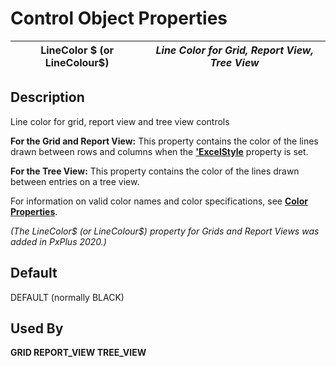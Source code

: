 # Control Object Properties

**LineColor $ (or LineColour$)** |  **_Line Color for Grid, Report View, Tree View_**  
---|---  
  
## Description

Line color for grid, report view and tree view controls

**For the Grid and Report View:** This property contains the color of the lines drawn between rows and columns when the **['ExcelStyle](excelstyle.md)** property is set.

**For the Tree View:** This property contains the color of the lines drawn between entries on a tree view.

For information on valid color names and color specifications, see [**Color Properties**](../control_object_properties/colour_properties.md).

_(The LineColor$ (or LineColour$) property for Grids and Report Views was added in PxPlus 2020.)_

## Default 

DEFAULT (normally BLACK)

## Used By 

**GRID REPORT_VIEW TREE_VIEW**
